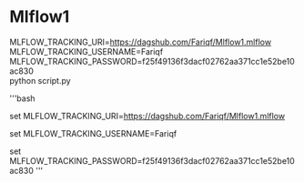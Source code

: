 # Mlflow1

MLFLOW_TRACKING_URI=https://dagshub.com/Fariqf/Mlflow1.mlflow \
MLFLOW_TRACKING_USERNAME=Fariqf \
MLFLOW_TRACKING_PASSWORD=f25f49136f3dacf02762aa371cc1e52be10ac830 \
python script.py


'''bash

set MLFLOW_TRACKING_URI=https://dagshub.com/Fariqf/Mlflow1.mlflow

set MLFLOW_TRACKING_USERNAME=Fariqf

set MLFLOW_TRACKING_PASSWORD=f25f49136f3dacf02762aa371cc1e52be10ac830
'''
